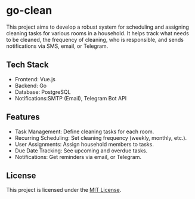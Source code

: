 # go-clean

This project aims to develop a robust system for scheduling and assigning cleaning tasks for various rooms in a household. It helps track what needs to be cleaned, the frequency of cleaning, who is responsible, and sends notifications via SMS, email, or Telegram.

## Tech Stack

- Frontend: Vue.js
- Backend: Go 
- Database: PostgreSQL
- Notifications:SMTP (Email), Telegram Bot API

## Features
- Task Management: Define cleaning tasks for each room.
- Recurring Scheduling: Set cleaning frequency (weekly, monthly, etc.).
- User Assignments: Assign household members to tasks.
- Due Date Tracking: See upcoming and overdue tasks.
- Notifications: Get reminders via email, or Telegram.

## License

This project is licensed under the [MIT License](LICENSE).